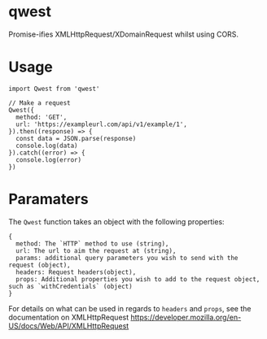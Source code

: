 # qwest
Promise-ifies XMLHttpRequest/XDomainRequest whilst using CORS.

# Usage
```
import Qwest from 'qwest'

// Make a request
Qwest({
  method: 'GET',
  url: 'https://exampleurl.com/api/v1/example/1',
}).then((response) => {
  const data = JSON.parse(response)
  console.log(data)
}).catch((error) => {
  console.log(error)
})
```

# Paramaters
The `Qwest` function takes an object with the following properties:
```
{
  method: The `HTTP` method to use (string),
  url: The url to aim the request at (string),
  params: additional query parameters you wish to send with the request (object),
  headers: Request headers(object),
  props: Additional properties you wish to add to the request object, such as `withCredentials` (object)
}
```

For details on what can be used in regards to `headers` and `props`, see the documentation on XMLHttpRequest https://developer.mozilla.org/en-US/docs/Web/API/XMLHttpRequest

